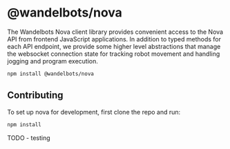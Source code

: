 # @wandelbots/nova

The Wandelbots Nova client library provides convenient access to the Nova API from frontend JavaScript applications. In addition to typed methods for each API endpoint, we provide some higher level abstractions that manage the websocket connection state for tracking robot movement and handling jogging and program execution.

```bash
npm install @wandelbots/nova
```

## Contributing

To set up nova for development, first clone the repo and run:

```bash
npm install
```

TODO - testing
